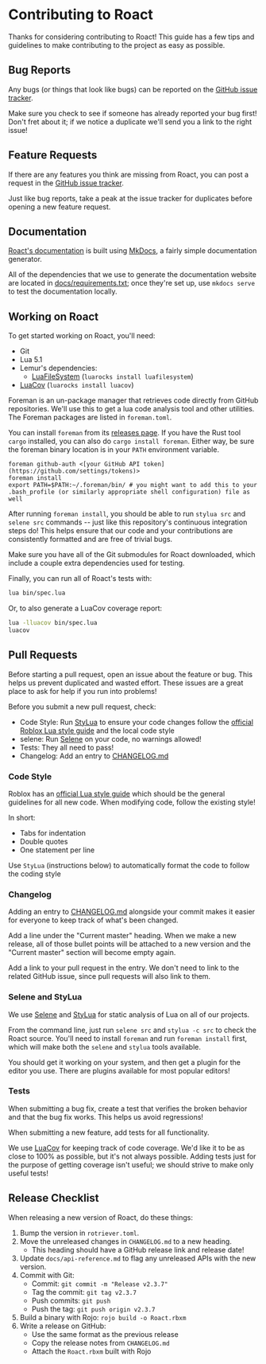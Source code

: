 # Contributing to Roact
Thanks for considering contributing to Roact! This guide has a few tips and guidelines to make contributing to the project as easy as possible.

## Bug Reports
Any bugs (or things that look like bugs) can be reported on the [GitHub issue tracker](https://github.com/Roblox/Roact/issues).

Make sure you check to see if someone has already reported your bug first! Don't fret about it; if we notice a duplicate we'll send you a link to the right issue!

## Feature Requests
If there are any features you think are missing from Roact, you can post a request in the [GitHub issue tracker](https://github.com/Roblox/Roact/issues).

Just like bug reports, take a peak at the issue tracker for duplicates before opening a new feature request.

## Documentation
[Roact's documentation](https://roblox.github.io/roact) is built using [MkDocs](http://www.mkdocs.org/), a fairly simple documentation generator.

All of the dependencies that we use to generate the documentation website are located in [docs/requirements.txt](docs/requirements.txt); once they're set up, use `mkdocs serve` to test the documentation locally.

## Working on Roact
To get started working on Roact, you'll need:
* Git
* Lua 5.1
* Lemur's dependencies:
	* [LuaFileSystem](https://keplerproject.github.io/luafilesystem/) (`luarocks install luafilesystem`)
* [LuaCov](https://keplerproject.github.io/luacov) (`luarocks install luacov`)

Foreman is an un-package manager that retrieves code directly from GitHub repositories. We'll use this to get a lua code analysis tool and other utilities. The Foreman packages are listed in `foreman.toml`.

You can install `foreman` from its [releases page](https://github.com/rojo-rbx/foreman/releases). If you have the Rust tool `cargo` installed, you can also do `cargo install foreman`. Either way, be sure the foreman binary location is in your `PATH` environment variable.

```
foreman github-auth <[your GitHub API token](https://github.com/settings/tokens)>
foreman install
export PATH=$PATH:~/.foreman/bin/ # you might want to add this to your .bash_profile (or similarly appropriate shell configuration) file as well
```

After running `foreman install`, you should be able to run `stylua src` and `selene src` commands -- just like this repository's continuous integration steps do! This helps ensure that our code and your contributions are consistently formatted and are free of trivial bugs.

Make sure you have all of the Git submodules for Roact downloaded, which include a couple extra dependencies used for testing.

Finally, you can run all of Roact's tests with:

```sh
lua bin/spec.lua
```

Or, to also generate a LuaCov coverage report:

```sh
lua -lluacov bin/spec.lua
luacov
```

## Pull Requests
Before starting a pull request, open an issue about the feature or bug. This helps us prevent duplicated and wasted effort. These issues are a great place to ask for help if you run into problems!

Before you submit a new pull request, check:
* Code Style: Run [StyLua](https://github.com/JohnnyMorganz/StyLua) to ensure your code changes follow the [official Roblox Lua style guide](https://roblox.github.io/lua-style-guide) and the local code style
* selene: Run [Selene](https://github.com/kampfkarren/selene) on your code, no warnings allowed!
* Tests: They all need to pass!
* Changelog: Add an entry to [CHANGELOG.md](CHANGELOG.md)

### Code Style
Roblox has an [official Lua style guide](https://roblox.github.io/lua-style-guide) which should be the general guidelines for all new code. When modifying code, follow the existing style!

In short:

* Tabs for indentation
* Double quotes
* One statement per line

Use `StyLua` (instructions below) to automatically format the code to follow the coding style

### Changelog
Adding an entry to [CHANGELOG.md](CHANGELOG.md) alongside your commit makes it easier for everyone to keep track of what's been changed.

Add a line under the "Current master" heading. When we make a new release, all of those bullet points will be attached to a new version and the "Current master" section will become empty again.

Add a link to your pull request in the entry. We don't need to link to the related GitHub issue, since pull requests will also link to them.

### Selene and StyLua
We use [Selene](https://github.com/kampfkarren/selene) and [StyLua](https://github.com/JohnnyMorganz/StyLua) for static analysis of Lua on all of our projects.

From the command line, just run `selene src` and `stylua -c src` to check the Roact source. You'll need to install `foreman` and run `foreman install` first, which will make both the `selene` and `stylua` tools available.

You should get it working on your system, and then get a plugin for the editor you use. There are plugins available for most popular editors!

### Tests
When submitting a bug fix, create a test that verifies the broken behavior and that the bug fix works. This helps us avoid regressions!

When submitting a new feature, add tests for all functionality.

We use [LuaCov](https://keplerproject.github.io/luacov) for keeping track of code coverage. We'd like it to be as close to 100% as possible, but it's not always possible. Adding tests just for the purpose of getting coverage isn't useful; we should strive to make only useful tests!

## Release Checklist
When releasing a new version of Roact, do these things:

1. Bump the version in `rotriever.toml`.
2. Move the unreleased changes in `CHANGELOG.md` to a new heading.
	- This heading should have a GitHub release link and release date!
3. Update `docs/api-reference.md` to flag any unreleased APIs with the new version.
5. Commit with Git:
	- Commit: `git commit -m "Release v2.3.7"`
	- Tag the commit: `git tag v2.3.7`
	- Push commits: `git push`
	- Push the tag: `git push origin v2.3.7`
6. Build a binary with Rojo: `rojo build -o Roact.rbxm`
7. Write a release on GitHub:
	- Use the same format as the previous release
	- Copy the release notes from `CHANGELOG.md`
	- Attach the `Roact.rbxm` built with Rojo
